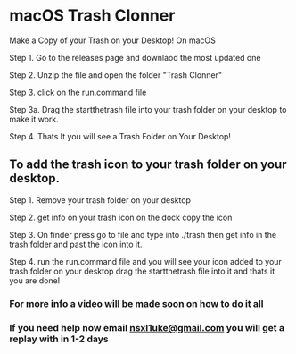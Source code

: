 # macOS Trash Clonner
Make a Copy of your Trash on your Desktop! On macOS

Step 1. Go to the releases page and downlaod the most updated one

Step 2. Unzip the file and open the folder "Trash Clonner"

Step 3. click on the run.command file 

Step 3a. Drag the startthetrash file into your trash folder on your desktop to make it work.

Step 4. Thats It you will see a Trash Folder on Your Desktop!


## To add the trash icon to your trash folder on your desktop.

Step 1. Remove your trash folder on your desktop

Step 2. get info on your trash icon on the dock copy the icon

Step 3. On finder press go to file and type into ./trash then get info in the trash folder and past the icon into it.

Step 4. run the run.command file and you will see your icon added to your trash folder on your desktop drag the startthetrash file into it and thats it you are done!

### For more info a video will be made soon on how to do it all
### If you need help now email nsxl1uke@gmail.com you will get a replay with in 1-2 days 
